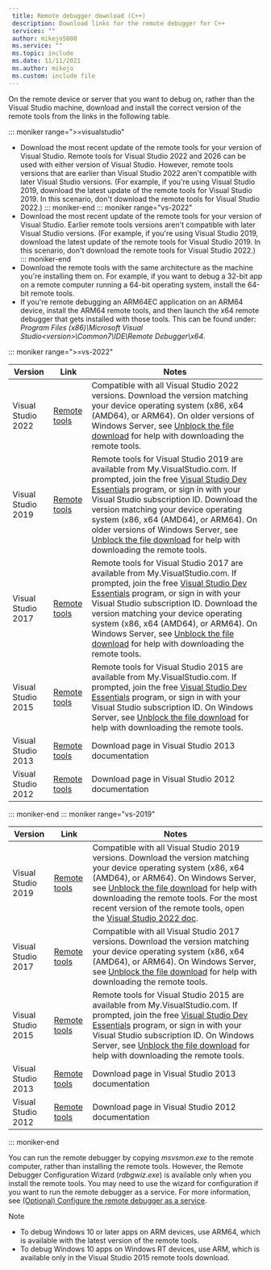 ```yaml
---
 title: Remote debugger download (C++)
 description: Download links for the remote debugger for C++
 services: ""
 author: mikejo5000
 ms.service: ""
 ms.topic: include
 ms.date: 11/11/2021
 ms.author: mikejo
 ms.custom: include file
---
```


On the remote device or server that you want to debug on, rather than the Visual Studio machine, download and install the correct version of the remote tools from the links in the following table.

::: moniker range=">=visualstudio"
- Download the most recent update of the remote tools for your version of Visual Studio. Remote tools for Visual Studio 2022 and 2026 can be used with either version of Visual Studio. However, remote tools versions that are earlier than Visual Studio 2022 aren't compatible with later Visual Studio versions. (For example, if you're using Visual Studio 2019, download the latest update of the remote tools for Visual Studio 2019. In this scenario, don't download the remote tools for Visual Studio 2022.)
::: moniker-end
::: moniker range="vs-2022"
- Download the most recent update of the remote tools for your version of Visual Studio. Earlier remote tools versions aren't compatible with later Visual Studio versions. (For example, if you're using Visual Studio 2019, download the latest update of the remote tools for Visual Studio 2019. In this scenario, don't download the remote tools for Visual Studio 2022.)
::: moniker-end
- Download the remote tools with the same architecture as the machine you're installing them on. For example, if you want to debug a 32-bit app on a remote computer running a 64-bit operating system, install the 64-bit remote tools.
- If you're remote debugging an ARM64EC application on an ARM64 device, install the ARM64 remote tools, and then launch the x64 remote debugger that gets installed with those tools. This can be found under: *Program Files (x86)\Microsoft Visual Studio\<version>\Common7\IDE\Remote Debugger\x64*.

::: moniker range=">=vs-2022"

|Version|Link|Notes|
|-|-|-|
|Visual Studio 2022|[Remote tools](https://visualstudio.microsoft.com/downloads/?cid=learn-onpage-download-cta#remote-tools-for-visual-studio-2022)|Compatible with all Visual Studio 2022 versions. Download the version matching your device operating system (x86, x64 (AMD64), or ARM64). On older versions of Windows Server, see [Unblock the file download](/previous-versions/visualstudio/visual-studio-2017/debugger/remote-debugging-unblock-file-download) for help with downloading the remote tools.|
|Visual Studio 2019|[Remote tools](https://my.visualstudio.com/Downloads?q=remote%20tools%20visual%20studio%202019)|Remote tools for Visual Studio 2019 are available from My.VisualStudio.com. If prompted, join the free [Visual Studio Dev Essentials](https://visualstudio.microsoft.com/dev-essentials/) program, or sign in with your Visual Studio subscription ID. Download the version matching your device operating system (x86, x64 (AMD64), or ARM64). On older versions of Windows Server, see [Unblock the file download](/previous-versions/visualstudio/visual-studio-2017/debugger/remote-debugging-unblock-file-download) for help with downloading the remote tools.|
|Visual Studio 2017|[Remote tools](https://my.visualstudio.com/Downloads?q=remote%20tools%20visual%20studio%202017)|Remote tools for Visual Studio 2017 are available from My.VisualStudio.com. If prompted, join the free [Visual Studio Dev Essentials](https://visualstudio.microsoft.com/dev-essentials/) program, or sign in with your Visual Studio subscription ID. Download the version matching your device operating system (x86, x64 (AMD64), or ARM64). On Windows Server, see [Unblock the file download](/previous-versions/visualstudio/visual-studio-2017/debugger/remote-debugging-unblock-file-download) for help with downloading the remote tools.|
|Visual Studio 2015|[Remote tools](https://my.visualstudio.com/Downloads?q=remote%20tools%20visual%20studio%202015)|Remote tools for Visual Studio 2015 are available from My.VisualStudio.com. If prompted, join the free [Visual Studio Dev Essentials](https://visualstudio.microsoft.com/dev-essentials/) program, or sign in with your Visual Studio subscription ID. On Windows Server, see [Unblock the file download](/previous-versions/visualstudio/visual-studio-2017/debugger/remote-debugging-unblock-file-download) for help with downloading the remote tools.|
|Visual Studio 2013|[Remote tools](/previous-versions/visualstudio/visual-studio-2013/bt727f1t(v=vs.120)#installing-the-remote-tools)|Download page in Visual Studio 2013 documentation|
|Visual Studio 2012|[Remote tools](/previous-versions/visualstudio/visual-studio-2012/bt727f1t(v=vs.110)#installing-the-remote-tools)|Download page in Visual Studio 2012 documentation|

::: moniker-end
::: moniker range="vs-2019"

|Version|Link|Notes|
|-|-|-|
|Visual Studio 2019|[Remote tools](https://visualstudio.microsoft.com/downloads/?cid=learn-onpage-download-cta#remote-tools-for-visual-studio-2019)|Compatible with all Visual Studio 2019 versions. Download the version matching your device operating system (x86, x64 (AMD64), or ARM64). On Windows Server, see [Unblock the file download](/previous-versions/visualstudio/visual-studio-2017/debugger/remote-debugging-unblock-file-download) for help with downloading the remote tools. For the most recent version of the remote tools, open the [Visual Studio 2022 doc](../../debugger/remote-debugging.md?view=vs-2022&preserve-view=true).|
|Visual Studio 2017|[Remote tools](https://my.visualstudio.com/Downloads?q=remote%20tools%20visual%20studio%202017)|Compatible with all Visual Studio 2017 versions. Download the version matching your device operating system (x86, x64 (AMD64), or ARM64). On Windows Server, see [Unblock the file download](/previous-versions/visualstudio/visual-studio-2017/debugger/remote-debugging-unblock-file-download) for help with downloading the remote tools.|
|Visual Studio 2015|[Remote tools](https://my.visualstudio.com/Downloads?q=remote%20tools%20visual%20studio%202015)|Remote tools for Visual Studio 2015 are available from My.VisualStudio.com. If prompted, join the free [Visual Studio Dev Essentials](https://visualstudio.microsoft.com/dev-essentials/) program, or sign in with your Visual Studio subscription ID. On Windows Server, see [Unblock the file download](/previous-versions/visualstudio/visual-studio-2017/debugger/remote-debugging-unblock-file-download) for help with downloading the remote tools.|
|Visual Studio 2013|[Remote tools](/previous-versions/visualstudio/visual-studio-2013/bt727f1t(v=vs.120)#installing-the-remote-tools)|Download page in Visual Studio 2013 documentation|
|Visual Studio 2012|[Remote tools](/previous-versions/visualstudio/visual-studio-2012/bt727f1t(v=vs.110)#installing-the-remote-tools)|Download page in Visual Studio 2012 documentation|

::: moniker-end

You can run the remote debugger by copying *msvsmon.exe* to the remote computer, rather than installing the remote tools. However, the Remote Debugger Configuration Wizard (*rdbgwiz.exe*) is available only when you install the remote tools. You may need to use the wizard for configuration if you want to run the remote debugger as a service. For more information, see [(Optional) Configure the remote debugger as a service](../../debugger/remote-debugging.md#bkmk_configureService).

>[!NOTE]
>- To debug Windows 10 or later apps on ARM devices, use ARM64, which is available with the latest version of the remote tools.
>- To debug Windows 10 apps on Windows RT devices, use ARM, which is available only in the Visual Studio 2015 remote tools download.
